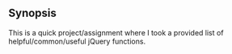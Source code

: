 ## Synopsis

This is a quick project/assignment where I took a provided list of helpful/common/useful jQuery functions.